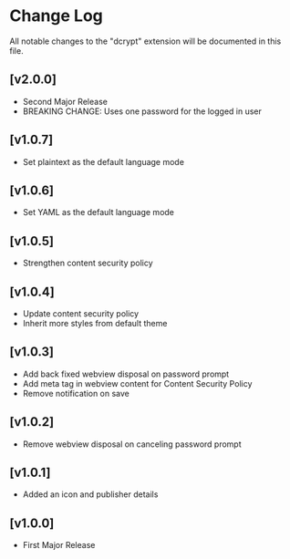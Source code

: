 # Change Log

All notable changes to the "dcrypt" extension will be documented in this file.

## [v2.0.0]

- Second Major Release
- BREAKING CHANGE: Uses one password for the logged in user

## [v1.0.7]

- Set plaintext as the default language mode

## [v1.0.6]

- Set YAML as the default language mode

## [v1.0.5]

- Strengthen content security policy

## [v1.0.4]

- Update content security policy
- Inherit more styles from default theme

## [v1.0.3]

- Add back fixed webview disposal on password prompt
- Add meta tag in webview content for Content Security Policy
- Remove notification on save

## [v1.0.2]

- Remove webview disposal on canceling password prompt

## [v1.0.1]

- Added an icon and publisher details

## [v1.0.0]

- First Major Release
